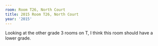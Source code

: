 ```yaml
---
room: Room T26, North Court
title: 2015 Room T26, North Court
year: '2015'
---
```


Looking at the other grade 3 rooms on T, I think this room should have a lower grade.